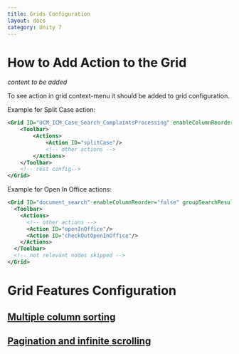 ```yaml
---
title: Grids Configuration
layout: docs
category: Unity 7
---
```

# How to Add Action to the Grid

*content to be added*

To see action in grid context-menu it should be added to grid configuration.

Example for Split Case action:

```xml
<Grid ID="UCM_ICM_Case_Search_ComplaintsProcessing" enableColumnReorder="false" groupSearchResults="false">
    <Toolbar>
        <Actions>
            <Action ID="splitCase"/>
            <!-- other actions -->
        </Actions>
    </Toolbar>
    <!-- rest config-->
</Grid>
```
Example for Open In Office actions:

```xml
<Grid ID="document_search" enableColumnReorder="false" groupSearchResults="false">
  <Toolbar>
    <Actions>
      <!-- other actions -->
      <Action ID="openInOffice"/>
      <Action ID="checkOutOpenInOffice"/>
    </Actions>
  </Toolbar>
  <!-- not relevant nodes skipped -->
</Grid>

```
# Grid Features Configuration

## [Multiple column sorting](grids/multiple-column-sorting.md)
## [Pagination and infinite scrolling](grids/pagination-and-infinite-scrolling.md)
